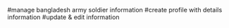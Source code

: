 #manage bangladesh army soldier information
#create profile with details information
#update & edit information
